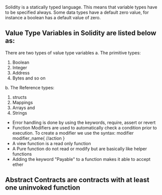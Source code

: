 Solidity is a statically typed language. This means that variable types have to be specified always. Some data types have a default zero value, for instance a boolean has a default value of zero.

## Value Type Variables in Solidity are listed below as:
There are two types of value type variables
a. The primitive types:
1. Boolean
2. Integer
3. Address
4. Bytes and so on

b. The Reference types:
1. structs
2. Mappings
3. Arrays and 
4. Strings

- Error handling is done by using the keywords, require, assert or revert
- Function Modifiers are used to automatically check a condition prior to execution. To create a modifier we use the syntax:
modifier modifier_name{
    //action
}
- A view function is a read only function
- A Pure function do not read or modify but are basically like helper functions
- Adding the keyword "Payable" to a function makes it able to accept ether


## Abstract Contracts are contracts with at least one uninvoked function